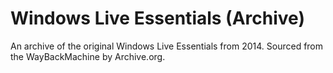 # Windows Live Essentials (Archive)
An archive of the original Windows Live Essentials from 2014. Sourced from the WayBackMachine by Archive.org.

